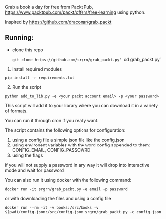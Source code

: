 Grab a book a day for free from Packt Pub, https://www.packtpub.com/packt/offers/free-learning using python.

Inspired by https://github.com/draconar/grab_packt


Running:
-----------
* clone this repo
  
  `git clone https://github.com/srgrn/grab_packt.py'
  `cd grab_packt.py`


1. install required modules
  
  `pip install -r requirements.txt`

2. Run the script

  `python add_to_lib.py -e <your packt account email> -p <your password>`


This script will add it to your library where you can download it in a variety of formats.

You can run it through cron if you really want.

The script contains the following options for configuration:
1. using a config file a simple json file like the config.json
2. using environent variables with the word config appended to them: CONFIG_EMAIL, CONFIG_PASSOWRD
3. using the flags 

if you will not supply a password in any way it will drop into interactive mode and wait for password

You can also run it using docker with the following command:

`docker run -it srgrn/grab_packt.py -e email -p password`

or with downloading the files and using a config file 

`docker run --rm -it -v books:/src/books -v $(pwd)/config.json:/src/config.json srgrn/grab_packt.py -c config.json`


